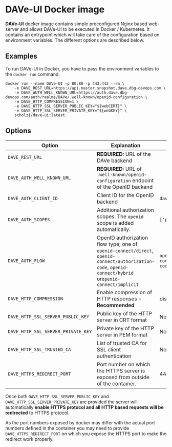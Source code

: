 # DAVe-UI Docker image

**DAVe-UI** docker image contains simple preconfigured Nginx based web-server and allows DAVe-UI to be executed in Docker / Kubernetes. It contains an entrypoint which will 
take care of the configuration based on environment variables. The different options are described below.

## Examples

To run DAVe-UI in Docker, you have to pass the environment variables to the `docker run` command.

```
docker run --name DAVe-UI -p 80:80 -p 443:443 --rm \
    -e DAVE_REST_URL=https://api.master.snapshot.dave.dbg-devops.com \
    -e DAVE_AUTH_WELL_KNOWN_URL=https://auth.dave.dbg-devops.com/auth/realms/DAVe/.well-known/openid-configuration \
    -e DAVE_HTTP_COMPRESSION=1 \
    -e DAVE_HTTP_SSL_SERVER_PUBLIC_KEY="${webCERT}" \
    -e DAVE_HTTP_SSL_SERVER_PRIVATE_KEY="${webKEY}" \
    scholzj/dave-ui:latest
```

## Options
| Option | Explanation | Default | Example |
|--------|-------------|---------|---------|
| `DAVE_REST_URL` | **REQUIRED:** URL of the DAVe backend | | `https://api.master.snapshot.dave.dbg-devops.com` |
| `DAVE_AUTH_WELL_KNOWN_URL` | **REQUIRED:** URL of `.well-known/openid-configuration` endpoint of the OpenID backend | | `https://auth.dave.dbg-devops.com/auth/realms/DAVe/.well-known/openid-configuration` |
| `DAVE_AUTH_CLIENT_ID` | Client ID for the OpenID backend | `dave-ui` | |
| `DAVE_AUTH_SCOPES` | Additional authorization scopes. The `openid` scope is added automatically. | `['profile']` | |
| `DAVE_AUTH_FLOW` | OpenID authorization flow type; one of `openid-connect/direct`, `openid-connect/authorization-code`, `openid-connect/hybrid ` or`openid-connect/implicit` | `openid-connect/authorization-code` | |
| `DAVE_HTTP_COMPRESSION` | Enable compression of HTTP responses **- Recommended** | disabled | `1` |
| `DAVE_HTTP_SSL_SERVER_PUBLIC_KEY` | Public key of the HTTP server in CRT format | No HTTPS | |
| `DAVE_HTTP_SSL_SERVER_PRIVATE_KEY` | Private key of the HTTP server in PEM format | No HTTPS | |
| `DAVE_HTTP_SSL_TRUSTED_CA` | List of trusted CA for SSL client authentication | No HTTPS | |
| `DAVE_HTTPS_REDIRECT_PORT` | Port number on which the HTTPS server is exposed from outside of the container. | 443 | `15123` |

Once both `DAVE_HTTP_SSL_SERVER_PUBLIC_KEY` and `DAVE_HTTP_SSL_SERVER_PRIVATE_KEY` are provided the server will 
automatically **enable HTTPS protocol and all HTTP based requests will be redirected** to HTTPS protocol.
 
As the port numbers exposed by docker may differ with the actual port numbers defined in the container you may need 
to provide `DAVE_HTTPS_REDIRECT_PORT` on which you expose the HTTPS port to make the redirect work properly.  